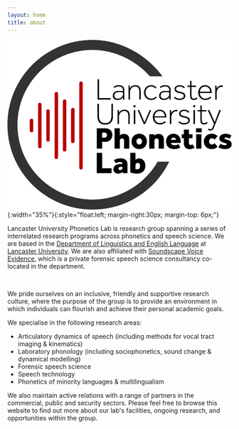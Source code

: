 ```yaml
---
layout: home
title: about
---
```


![logo](img/logo.jpg){:width="35%"}{:style="float:left; margin-right:30px; margin-top: 6px;"}

Lancaster University Phonetics Lab is research group spanning a series of interrelated research programs across phonetics and speech science. We are based in the [Department of Linguistics and English Language](https://www.lancaster.ac.uk/linguistics/) at [Lancaster University](https://www.lancaster.ac.uk). We are also affiliated with [Soundscape Voice Evidence](https://soundscapevoice.com), which is a private forensic speech science consultancy co-located in the department.

<br>

We pride ourselves on an inclusive, friendly and supportive research culture, where the purpose of the group is to provide an environment in which individuals can flourish and achieve their personal academic goals.

We specialise in the following research areas:

* Articulatory dynamics of speech (including methods for vocal tract imaging & kinematics)
* Laboratory phonology (including sociophonetics, sound change & dynamical modelling)
* Forensic speech science
* Speech technology
* Phonetics of minority languages & multilingualism

We also maintain active relations with a range of partners in the commercial, public and security sectors. Please feel free to browse this website to find out more about our lab's facilities, ongoing research, and opportunities within the group.